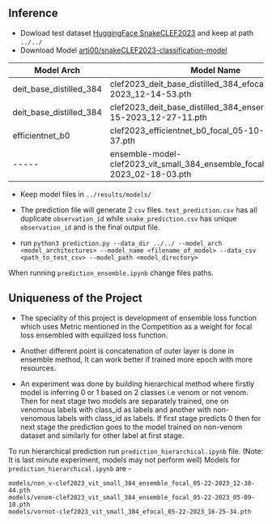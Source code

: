 ## Inference

* Dowload test dataset [HuggingFace SnakeCLEF2023](https://huggingface.co/spaces/competitions/SnakeCLEF2023) and keep at path `../../`
* Download Model [arti00/snakeCLEF2023-classification-model](https://huggingface.co/arti00/snakeCLEF2023-classification-model/tree/main)

| Model Arch              | Model Name                                                                  | Prediction File           |
| ----------------------- | ----------------------------------------------------------------------------| ------------------------- |
| deit_base_distilled_384 | clef2023_deit_base_distilled_384_efocal_05-12-2023_12-14-53.pth             | prediction.py /ipynb       |
| deit_base_distilled_384 | clef2023_deit_base_distilled_384_ensemble_focal_05-15-2023_12-27-11.pth     | prediction.py /ipynb       |
| efficientnet_b0         | clef2023_efficientnet_b0_focal_05-10-2023_02-33-37.pth                      | prediction.py /ipynb       |
|      -----              | ensemble-model-clef2023_vit_small_384_ensemble_focal_05-14-2023_02-18-03.pth| prediction_ensemble.ipynb |




* Keep model files in `../results/models/`
* The prediction file will generate 2 `csv` files. `test_prediction.csv` has all duplicate `observation_id` while `snake_prediction.csv` has unique `observation_id` and is the final output file.

* run `python3 prediction.py --data_dir ../../ --model_arch <model_architectures> --model_name <filename_of_model> --data_csv <path_to_test_csv> --model_path <model_directory>` 

When running `prediction_ensemble.ipynb` change files paths. 



## Uniqueness of the Project

* The speciality of this project is development of ensemble loss function which uses Metric mentioned in the Competition as a weight for 
focal loss ensembled with equilized loss function. 

* Another different point is concatenation of outer layer is done in ensemble method, It can work better if trained more epoch with more 
resources.

* An experiment was done by building hierarchical method where firstly model is inferring 0 or 1 based on 2 classes i.e venom or not venom.
Then for next stage two models are separately trained, one on venomous labels with class_id as labels and another with non-venomous
labels with class_id as labels. If first stage predicts 0 then for next stage the prediction goes to the model trained on non-venom dataset
 and similarly for other label at first stage.
 
 To run hierarchical prediction run `prediction_hierarchical.ipynb` file. (Note: It is last minute experiment, models may not perform well)
 Models for `prediction_hierarchical.ipynb` are - 
 
 ```
models/non_v-clef2023_vit_small_384_ensemble_focal_05-22-2023_12-38-44.pth
models/venom-clef2023_vit_small_384_ensemble_focal_05-22-2023_05-09-10.pth
models/vornot-clef2023_vit_small_384_efocal_05-22-2023_16-25-34.pth
 ```
 
 
